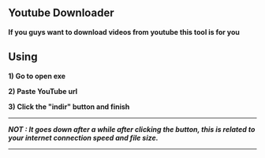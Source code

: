 ## **Youtube Downloader**
**If you guys want to download videos from youtube this tool is for you**
## Using
**1) Go to open exe**

**2) Paste YouTube url**

**3) Click the "indir" button and finish**

***

***NOT : It goes down after a while after clicking the button, this is related to your internet connection speed and file size.***
***



